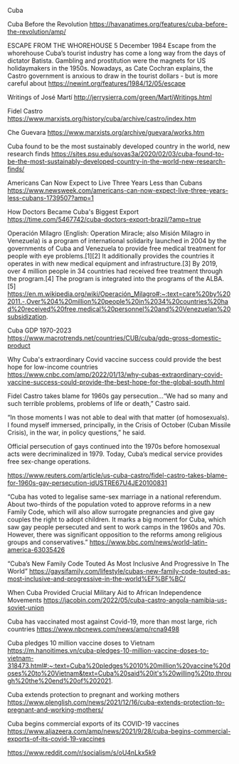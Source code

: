 Cuba 

Cuba Before the Revolution
https://havanatimes.org/features/cuba-before-the-revolution/amp/

ESCAPE FROM THE WHOREHOUSE
5 December 1984
Escape from the whorehouse Cuba’s tourist industry has come a long way from the days of dictator Batista. Gambling and prostitution were the magnets for US holidaymakers in the 1950s. Nowadays, as Cate Cochran explains, the Castro government is anxious to draw in the tourist dollars - but is more careful about
https://newint.org/features/1984/12/05/escape

Writings of José Martí
http://jerrysierra.com/green/MartiWritings.html

Fidel Castro
https://www.marxists.org/history/cuba/archive/castro/index.htm

Che Guevara
https://www.marxists.org/archive/guevara/works.htm

Cuba found to be the most sustainably developed country in the world, new research finds
https://sites.psu.edu/sovas3a/2020/02/03/cuba-found-to-be-the-most-sustainably-developed-country-in-the-world-new-research-finds/

Americans Can Now Expect to Live Three Years Less than Cubans
https://www.newsweek.com/americans-can-now-expect-live-three-years-less-cubans-1739507?amp=1

How Doctors Became Cuba's Biggest Export
https://time.com/5467742/cuba-doctors-export-brazil/?amp=true

Operación Milagro (English: Operation Miracle; also Misión Milagro in Venezuela) is a program of international solidarity launched in 2004 by the governments of Cuba and Venezuela to provide free medical treatment for people with eye problems.[1][2] It additionally provides the countries it operates in with new medical equipment and infrastructure.[3] By 2019, over 4 million people in 34 countries had received free treatment through the program.[4] The program is integrated into the programs of the ALBA.[5]
https://en.m.wikipedia.org/wiki/Operación_Milagro#:~:text=care%20by%202011.-,Over%204%20million%20people%20in%2034%20countries%20had%20received%20free,medical%20personnel%20and%20Venezuelan%20subsidization.

Cuba GDP 1970-2023
https://www.macrotrends.net/countries/CUB/cuba/gdp-gross-domestic-product

Why Cuba's extraordinary Covid vaccine success could provide the best hope for low-income countries
https://www.cnbc.com/amp/2022/01/13/why-cubas-extraordinary-covid-vaccine-success-could-provide-the-best-hope-for-the-global-south.html

Fidel Castro takes blame for 1960s gay persecution...“We had so many and such terrible problems, problems of life or death,” Castro said.

“In those moments I was not able to deal with that matter (of homosexuals). I found myself immersed, principally, in the Crisis of October (Cuban Missile Crisis), in the war, in policy questions,” he said.

Official persecution of gays continued into the 1970s before homosexual acts were decriminalized in 1979. Today, Cuba’s medical service provides free sex-change operations.

https://www.reuters.com/article/us-cuba-castro/fidel-castro-takes-blame-for-1960s-gay-persecution-idUSTRE67U4JE20100831

“Cuba has voted to legalise same-sex marriage in a national referendum.
About two-thirds of the population voted to approve reforms in a new Family Code, which will also allow surrogate pregnancies and give gay couples the right to adopt children.
It marks a big moment for Cuba, which saw gay people persecuted and sent to work camps in the 1960s and 70s.
However, there was significant opposition to the reforms among religious groups and conservatives.”
https://www.bbc.com/news/world-latin-america-63035426

“Cuba’s New Family Code Touted As Most Inclusive And Progressive In The World”
https://gaysifamily.com/lifestyle/cubas-new-family-code-touted-as-most-inclusive-and-progressive-in-the-world%EF%BF%BC/

When Cuba Provided Crucial Military Aid to African Independence Movements
https://jacobin.com/2022/05/cuba-castro-angola-namibia-us-soviet-union

Cuba has vaccinated most against Covid-19, more than most large, rich countries
https://www.nbcnews.com/news/amp/rcna9498

Cuba pledges 10 million vaccine doses to Vietnam
https://m.hanoitimes.vn/cuba-pledges-10-million-vaccine-doses-to-vietnam-318473.html#:~:text=Cuba%20pledges%2010%20million%20vaccine%20doses%20to%20Vietnam&text=Cuba%20said%20it's%20willing%20to,through%20the%20end%20of%202021.

Cuba extends protection to pregnant and working mothers
https://www.plenglish.com/news/2021/12/16/cuba-extends-protection-to-pregnant-and-working-mothers/

Cuba begins commercial exports of its COVID-19 vaccines
https://www.aljazeera.com/amp/news/2021/9/28/cuba-begins-commercial-exports-of-its-covid-19-vaccines

https://www.reddit.com/r/socialism/s/oU4nLkx5k9

